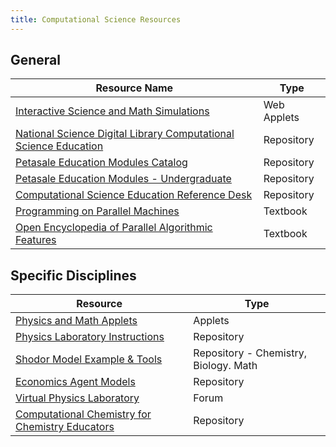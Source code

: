 ```yaml
---
title: Computational Science Resources
---
```


## General

| Resource Name                                                                                                                           | Type        |
|-----------------------------------------------------------------------------------------------------------------------------------------|-------------|
| [Interactive Science and Math Simulations](https://phet.colorado.edu)                                                                   | Web Applets |
| [National Science Digital Library Computational Science Education](https://nsdl.oercommons.org/browse?f.provider_set=3011)              | Repository  |
| [Petasale Education Modules Catalog](http://www.shodor.org/petascale/materials/catalog/)                                                | Repository  |
| [Petasale Education Modules - Undergraduate](http://www.shodor.org/petascale/materials/modules/)                                        | Repository  |
| [Computational Science Education Reference Desk](http://www.shodor.org/refdesk/)                                                        | Repository  |
| [Programming on Parallel Machines](http://heather.cs.ucdavis.edu/parprocbook)                                                           | Textbook    |
| [Open Encyclopedia of Parallel Algorithmic Features](http://algowiki-project.org/en/Open_Encyclopedia_of_Parallel_Algorithmic_Features) | Textbook    |

## Specific Disciplines

| Resource                                                                          | Type                                  |
|-----------------------------------------------------------------------------------|---------------------------------------|
| [Physics and Math Applets](http://www.falstad.com/mathphysics.html)               | Applets                               |
| [Physics Laboratory Instructions](https://advlabs.aapt.org)                       | Repository                            |
| [Shodor Model Example & Tools](http://www.shodor.org/talks-new/)                  | Repository - Chemistry, Biology. Math |
| [Economics Agent Models](http://www2.econ.iastate.edu/tesfatsi/ace.htm)           | Repository                            |
| [Virtual Physics Laboratory](http://www.phy.ntnu.edu.tw/ntnujava/)                | Forum                                 |
| [Computational Chemistry for Chemistry Educators](computationalscience.org/ccce/) | Repository                            |

